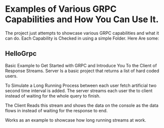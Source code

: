 # Examples of Various GRPC Capabilities and How You Can Use It.
The project just attempts to showcase various GRPC capabilities and what it can do. Each Capability is Checked in using a simple Folder.
Here Are some:

## HelloGrpc
Basic Example to Get Started with GRPC and Introduce You To the Client of Response Streams. Server Is a basic project that returns a list of hard coded users. 

To Simulate a Long Running Process between each user fetch artificial two second time interval is added. The server streams each user the to client instead of waiting for the whole query to finish. 

The Client Reads this stream and shows the data on the console as the data flows in instead of waiting for the response to end.

Works as an example to showcase how long running streams at work.


